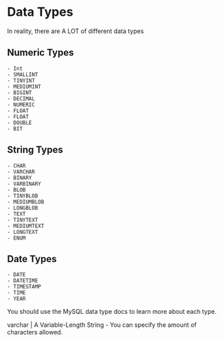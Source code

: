 # Data Types

In reality, there are A LOT of different data types

## Numeric Types

    - Int
    - SMALLINT
    - TINYINT
    - MEDIUMINT
    - BIGINT
    - DECIMAL
    - NUMERIC
    - FLOAT
    - FLOAT
    - DOUBLE
    - BIT

## String Types

    - CHAR
    - VARCHAR
    - BINARY
    - VARBINARY
    - BLOB
    - TINYBLOB
    - MEDIUMBLOB
    - LONGBLOB
    - TEXT
    - TINYTEXT
    - MEDIUMTEXT
    - LONGTEXT
    - ENUM

## Date Types

    - DATE
    - DATETIME
    - TIMESTAMP
    - TIME
    - YEAR

You should use the MySQL data type docs to learn more about each type.

varchar | A Variable-Length String
    - You can specify the amount of characters allowed.

